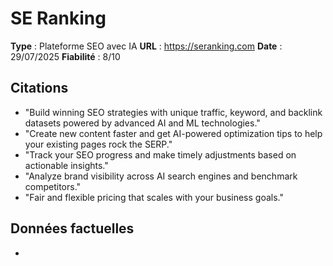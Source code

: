 # SE Ranking

**Type** : Plateforme SEO avec IA
**URL** : https://seranking.com
**Date** : 29/07/2025
**Fiabilité** : 8/10

## Citations

* "Build winning SEO strategies with unique traffic, keyword, and backlink datasets powered by advanced AI and ML technologies."
* "Create new content faster and get AI-powered optimization tips to help your existing pages rock the SERP."
* "Track your SEO progress and make timely adjustments based on actionable insights."
* "Analyze brand visibility across AI search engines and benchmark competitors."
* "Fair and flexible pricing that scales with your business goals."

## Données factuelles

- 
